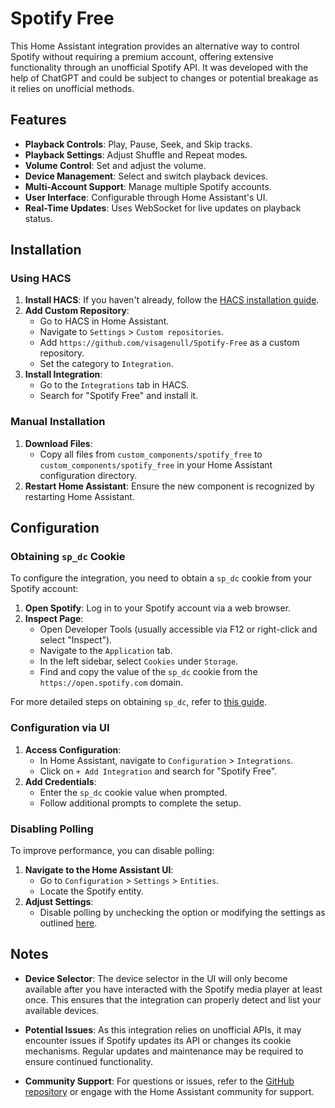 # Spotify Free

This Home Assistant integration provides an alternative way to control Spotify without requiring a premium account, offering extensive functionality through an unofficial Spotify API. It was developed with the help of ChatGPT and could be subject to changes or potential breakage as it relies on unofficial methods.

## Features

- **Playback Controls**: Play, Pause, Seek, and Skip tracks.
- **Playback Settings**: Adjust Shuffle and Repeat modes.
- **Volume Control**: Set and adjust the volume.
- **Device Management**: Select and switch playback devices.
- **Multi-Account Support**: Manage multiple Spotify accounts.
- **User Interface**: Configurable through Home Assistant's UI.
- **Real-Time Updates**: Uses WebSocket for live updates on playback status.

## Installation

### Using HACS

1. **Install HACS**: If you haven't already, follow the [HACS installation guide](https://hacs.xyz/docs/installation/manual).
2. **Add Custom Repository**:
   - Go to HACS in Home Assistant.
   - Navigate to `Settings` > `Custom repositories`.
   - Add `https://github.com/visagenull/Spotify-Free` as a custom repository.
   - Set the category to `Integration`.
3. **Install Integration**:
   - Go to the `Integrations` tab in HACS.
   - Search for "Spotify Free" and install it.

### Manual Installation

1. **Download Files**:
   - Copy all files from `custom_components/spotify_free` to `custom_components/spotify_free` in your Home Assistant configuration directory.
2. **Restart Home Assistant**: Ensure the new component is recognized by restarting Home Assistant.

## Configuration

### Obtaining `sp_dc` Cookie

To configure the integration, you need to obtain a `sp_dc` cookie from your Spotify account:

1. **Open Spotify**: Log in to your Spotify account via a web browser.
2. **Inspect Page**:
   - Open Developer Tools (usually accessible via F12 or right-click and select "Inspect").
   - Navigate to the `Application` tab.
   - In the left sidebar, select `Cookies` under `Storage`.
   - Find and copy the value of the `sp_dc` cookie from the `https://open.spotify.com` domain.

For more detailed steps on obtaining `sp_dc`, refer to [this guide](https://github.com/fondberg/spotcast/tree/master?tab=readme-ov-file#obtaining-sp_dc-and-sp_key-cookies).

### Configuration via UI

1. **Access Configuration**:
   - In Home Assistant, navigate to `Configuration` > `Integrations`.
   - Click on `+ Add Integration` and search for "Spotify Free".
2. **Add Credentials**:
   - Enter the `sp_dc` cookie value when prompted.
   - Follow additional prompts to complete the setup.

### Disabling Polling

To improve performance, you can disable polling:

1. **Navigate to the Home Assistant UI**:
   - Go to `Configuration` > `Settings` > `Entities`.
   - Locate the Spotify entity.
2. **Adjust Settings**:
   - Disable polling by unchecking the option or modifying the settings as outlined [here](https://github.com/home-assistant/home-assistant.io/issues/26198#issuecomment-1425561473).

## Notes

- **Device Selector**: The device selector in the UI will only become available after you have interacted with the Spotify media player at least once. This ensures that the integration can properly detect and list your available devices.

- **Potential Issues**: As this integration relies on unofficial APIs, it may encounter issues if Spotify updates its API or changes its cookie mechanisms. Regular updates and maintenance may be required to ensure continued functionality.

- **Community Support**: For questions or issues, refer to the [GitHub repository](https://github.com/visagenull/Spotify-Free) or engage with the Home Assistant community for support.
